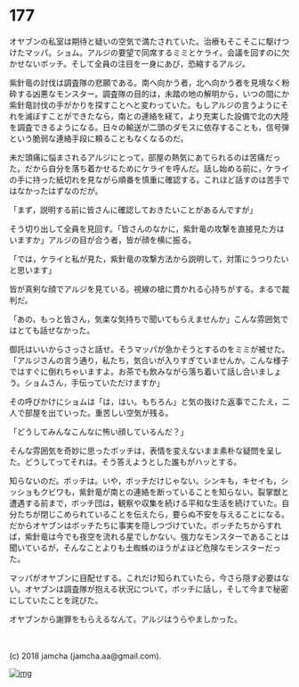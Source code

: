 # 177

オヤブンの私室は期待と疑いの空気で満たされていた。治療もそこそこに駆けつけたマッパ。ショム。アルジの要望で同席するミミとケライ。会議を回すのに欠かせないボッチ。そして全員の注目を一身にあび，恐縮するアルジ。  

紫針竜の討伐は調査隊の悲願である。南へ向かう者，北へ向かう者を見境なく粉砕する凶悪なモンスター。調査隊の目的は，未踏の地の解明から，いつの間にか紫針竜討伐の手がかりを探すことへと変わっていた。もしアルジの言うようにそれを滅ぼすことができたなら，南との連絡を経て，より充実した設備で北の大陸を調査できるようになる。日々の輸送が二頭のダモスに依存することも，信号弾という脆弱な連絡手段に頼ることもなくなるのだ。  

未だ頭痛に悩まされるアルジにとって，部屋の熱気にあてられるのは苦痛だった。だから自分を落ち着かせるためにケライを呼んだ。話し始める前に，ケライの手に持った紙切れを見ながら順番を慎重に確認する。これほど話すのは苦手ではなかったはずなのだが。  

「まず，説明する前に皆さんに確認しておきたいことがあるんですが」  

そう切り出して全員を見回す。「皆さんのなかに，紫針竜の攻撃を直接見た方はいますか」アルジの目が合う者，皆が顔を横に振る。  

「では，ケライと私が見た，紫針竜の攻撃方法から説明して，対策にうつりたいと思います」  

皆が真剣な顔でアルジを見ている。視線の槍に貫かれる心持ちがする。まるで裁判だ。  

「あの，もっと皆さん，気楽な気持ちで聞いてもらえませんか」こんな雰囲気ではとても話せなかった。  

御託はいいからさっさと話せ。そうマッパが急かそうとするのをミミが被せた。「アルジさんの言う通り，私たち，気合いが入りすぎていませんか。こんな様子ではすぐに倒れちゃいますよ。お茶でも飲みながら落ち着いて話し合いましょう。ショムさん，手伝っていただけますか」  

その呼びかけにショムは「は，はい。もちろん」と気の抜けた返事でこたえ，二人で部屋を出ていった。重苦しい空気が残る。  

「どうしてみんなこんなに怖い顔しているんだ？」  

そんな雰囲気を奇妙に思ったボッチは，表情を変えないまま素朴な疑問を呈した。どうしてってそれは。そう答えようとした誰もがハッとする。  

知らないのだ。ボッチは。いや，ボッチだけじゃない。シンキも，キセイも，シッショもクビワも，紫針竜が南との連絡を断っていることを知らない。裂掌獣と遭遇する前まで，ボッチ団は，観察や収集を続ける平和な生活を続けていた。自分たちが閉じこめられていることを伝えたら，要らぬ不安を与えることになる。だからオヤブンはボッチたちに事実を隠しつづけていた。ボッチたちからすれば，紫針竜は今でも夜空を流れる星でしかない。強力なモンスターであることは聞いているが，そんなことよりも土蜘蛛のほうがよほど危険なモンスターだった。  

マッパがオヤブンに目配せする。これだけ知られていたら，今さら隠す必要はない。オヤブンは調査隊が抱える状況について，ボッチに話し，そして今まで秘密にしていたことを詫びた。  

オヤブンから謝罪をもらえるなんて。アルジはうらやましかった。  

<br>  
<br>  
(c) 2018 jamcha (jamcha.aa@gmail.com).  

[![img](http://i.creativecommons.org/l/by-nc-sa/4.0/88x31.png)](http://creativecommons.org/licenses/by-nc-sa/4.0/deed)
